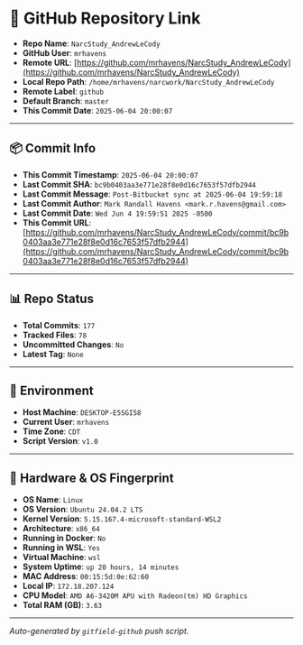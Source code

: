 # 🔗 GitHub Repository Link

- **Repo Name**: `NarcStudy_AndrewLeCody`
- **GitHub User**: `mrhavens`
- **Remote URL**: [https://github.com/mrhavens/NarcStudy_AndrewLeCody](https://github.com/mrhavens/NarcStudy_AndrewLeCody)
- **Local Repo Path**: `/home/mrhavens/narcwork/NarcStudy_AndrewLeCody`
- **Remote Label**: `github`
- **Default Branch**: `master`
- **This Commit Date**: `2025-06-04 20:00:07`

---

## 📦 Commit Info

- **This Commit Timestamp**: `2025-06-04 20:00:07`
- **Last Commit SHA**: `bc9b0403aa3e771e28f8e0d16c7653f57dfb2944`
- **Last Commit Message**: `Post-Bitbucket sync at 2025-06-04 19:59:18`
- **Last Commit Author**: `Mark Randall Havens <mark.r.havens@gmail.com>`
- **Last Commit Date**: `Wed Jun 4 19:59:51 2025 -0500`
- **This Commit URL**: [https://github.com/mrhavens/NarcStudy_AndrewLeCody/commit/bc9b0403aa3e771e28f8e0d16c7653f57dfb2944](https://github.com/mrhavens/NarcStudy_AndrewLeCody/commit/bc9b0403aa3e771e28f8e0d16c7653f57dfb2944)

---

## 📊 Repo Status

- **Total Commits**: `177`
- **Tracked Files**: `78`
- **Uncommitted Changes**: `No`
- **Latest Tag**: `None`

---

## 🧭 Environment

- **Host Machine**: `DESKTOP-E5SGI58`
- **Current User**: `mrhavens`
- **Time Zone**: `CDT`
- **Script Version**: `v1.0`

---

## 🧬 Hardware & OS Fingerprint

- **OS Name**: `Linux`
- **OS Version**: `Ubuntu 24.04.2 LTS`
- **Kernel Version**: `5.15.167.4-microsoft-standard-WSL2`
- **Architecture**: `x86_64`
- **Running in Docker**: `No`
- **Running in WSL**: `Yes`
- **Virtual Machine**: `wsl`
- **System Uptime**: `up 20 hours, 14 minutes`
- **MAC Address**: `00:15:5d:0e:62:60`
- **Local IP**: `172.18.207.124`
- **CPU Model**: `AMD A6-3420M APU with Radeon(tm) HD Graphics`
- **Total RAM (GB)**: `3.63`

---

_Auto-generated by `gitfield-github` push script._
